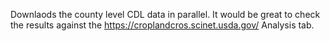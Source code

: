 Downlaods the county level CDL data in parallel. It would be great to check the results against the https://croplandcros.scinet.usda.gov/ Analysis tab.
